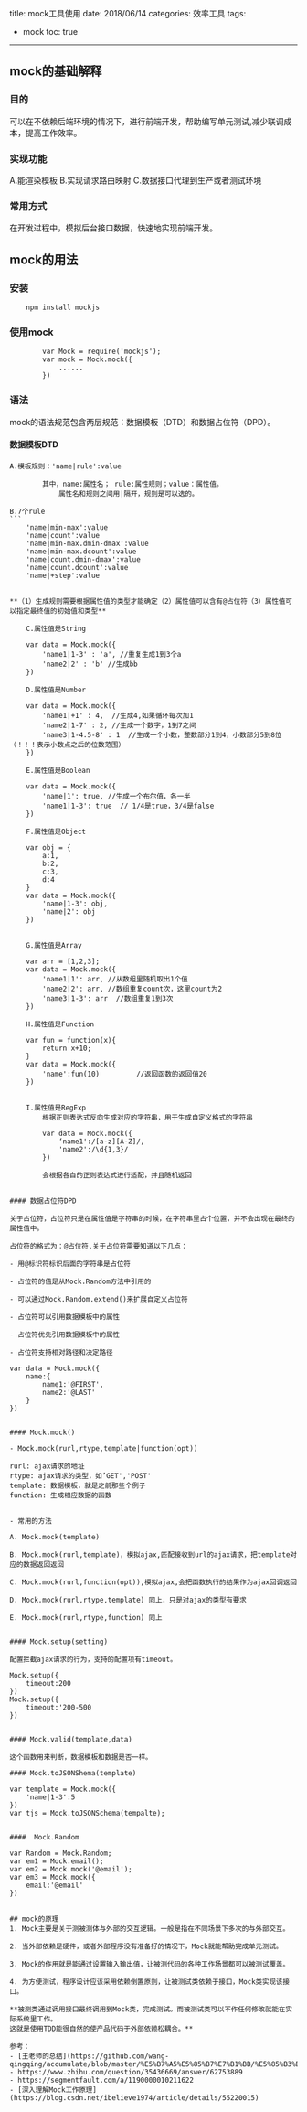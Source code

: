 title: mock工具使用
date: 2018/06/14
categories: 效率工具
tags:
  - mock
toc: true
---


## mock的基础解释
### 目的
  可以在不依赖后端环境的情况下，进行前端开发，帮助编写单元测试,减少联调成本，提高工作效率。

### 实现功能
  A.能渲染模板
  B.实现请求路由映射
  C.数据接口代理到生产或者测试环境

<!--more-->
### 常用方式
  在开发过程中，模拟后台接口数据，快速地实现前端开发。

## mock的用法
### 安装
```
    npm install mockjs
```
### 使用mock
```
        var Mock = require('mockjs');
        var mock = Mock.mock({
            ......
        })
```
### 语法

 mock的语法规范包含两层规范：数据模板（DTD）和数据占位符（DPD）。

#### 数据模板DTD

    A.模板规则：'name|rule':value
```
        其中，name:属性名； rule:属性规则；value：属性值。
            属性名和规则之间用|隔开，规则是可以选的。
```
    B.7个rule
    ```
        'name|min-max':value
        'name|count':value
        'name|min-max.dmin-dmax':value
        'name|min-max.dcount':value
        'name|count.dmin-dmax':value
        'name|count.dcount':value
        'name|+step':value
```

**（1）生成规则需要根据属性值的类型才能确定（2）属性值可以含有@占位符（3）属性值可以指定最终值的初始值和类型**

    C.属性值是String
```
        var data = Mock.mock({
            'name1|1-3' : 'a', //重复生成1到3个a
            'name2|2' : 'b' //生成bb
        })
```
    D.属性值是Number
```
        var data = Mock.mock({
            'name1|+1' : 4,  //生成4,如果循环每次加1
            'name2|1-7' : 2, //生成一个数字，1到7之间
            'name3|1-4.5-8' : 1  //生成一个小数，整数部分1到4，小数部分5到8位（！！！表示小数点之后的位数范围）
        })
```
    E.属性值是Boolean
```
        var data = Mock.mock({
            'name|1': true, //生成一个布尔值，各一半
            'name1|1-3': true  // 1/4是true，3/4是false
        })
```
    F.属性值是Object
```
        var obj = {
            a:1,
            b:2,
            c:3,
            d:4
        }
        var data = Mock.mock({
            'name|1-3': obj,
            'name|2': obj
        })
```

    G.属性值是Array

```
        var arr = [1,2,3];
        var data = Mock.mock({
            'name1|1': arr, //从数组里随机取出1个值
            'name2|2': arr, //数组重复count次，这里count为2
            'name3|1-3': arr  //数组重复1到3次
        })
```
    H.属性值是Function

```
        var fun = function(x){
            return x+10;
        }
        var data = Mock.mock({
            'name':fun(10)         //返回函数的返回值20
        })
```

    I.属性值是RegExp
        根据正则表达式反向生成对应的字符串，用于生成自定义格式的字符串
```
            var data = Mock.mock({
                ‘name1':/[a-z][A-Z]/,
                'name2':/\d{1,3}/
            })
```
        会根据各自的正则表达式进行适配，并且随机返回


#### 数据占位符DPD

关于占位符，占位符只是在属性值是字符串的时候，在字符串里占个位置，并不会出现在最终的属性值中。

占位符的格式为：@占位符,关于占位符需要知道以下几点：

- 用@标识符标识后面的字符串是占位符

- 占位符的值是从Mock.Random方法中引用的

- 可以通过Mock.Random.extend()来扩展自定义占位符

- 占位符可以引用数据模板中的属性

- 占位符优先引用数据模板中的属性

- 占位符支持相对路径和决定路径
```
    var data = Mock.mock({
        name:{
            name1:'@FIRST',
            name2:'@LAST'
        }    
    })
```

#### Mock.mock()

- Mock.mock(rurl,rtype,template|function(opt))

```
    rurl: ajax请求的地址
    rtype: ajax请求的类型，如’GET','POST'
    template: 数据模板，就是之前那些个例子
    function: 生成相应数据的函数
```

- 常用的方法

```
    A. Mock.mock(template)

    B. Mock.mock(rurl,template)，模拟ajax,匹配接收到url的ajax请求，把template对应的数据返回返回

    C. Mock.mock(rurl,function(opt)),模拟ajax,会把函数执行的结果作为ajax回调返回

    D. Mock.mock(rurl,rtype,template) 同上，只是对ajax的类型有要求

    E. Mock.mock(rurl,rtype,function) 同上
```

#### Mock.setup(setting)

配置拦截ajax请求的行为，支持的配置项有timeout。

```
    Mock.setup({
        timeout:200
    })
    Mock.setup({
        timeout:'200-500
    })
```

#### Mock.valid(template,data)

这个函数用来判断，数据模板和数据是否一样。

#### Mock.toJSONShema(template)

```
    var template = Mock.mock({
        'name|1-3':5
    })
    var tjs = Mock.toJSONSchema(tempalte);
```

####  Mock.Random

```
    var Random = Mock.Random;
    var em1 = Mock.email();
    var em2 = Mock.mock('@email');
    var em3 = Mock.mock({
        email:'@email'
    })
```

## mock的原理
1. Mock主要是关于测被测体与外部的交互逻辑。一般是指在不同场景下多次的与外部交互。

2. 当外部依赖是硬件，或者外部程序没有准备好的情况下，Mock就能帮助完成单元测试。

3. Mock的作用就是能通过设置输入输出值，让被测代码的各种工作场景都可以被测试覆盖。

4. 为方便测试，程序设计应该采用依赖倒置原则，让被测试类依赖于接口，Mock类实现该接口。

**被测类通过调用接口最终调用到Mock类，完成测试。而被测试类可以不作任何修改就能在实际系统里工作。
这就是使用TDD能很自然的使产品代码于外部依赖松耦合。**

参考：
- [王老师的总结](https://github.com/wang-qingqing/accumulate/blob/master/%E5%B7%A5%E5%85%B7%E7%B1%BB/%E5%85%B3%E4%BA%8Emock.md)
- https://www.zhihu.com/question/35436669/answer/62753889
- https://segmentfault.com/a/1190000010211622
- [深入理解Mock工作原理](https://blog.csdn.net/ibelieve1974/article/details/55220015)

